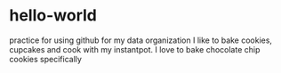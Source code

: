 # hello-world
practice for using github for my data organization 
I like to bake cookies, cupcakes and cook with my instantpot.
I love to bake chocolate chip cookies specifically 
